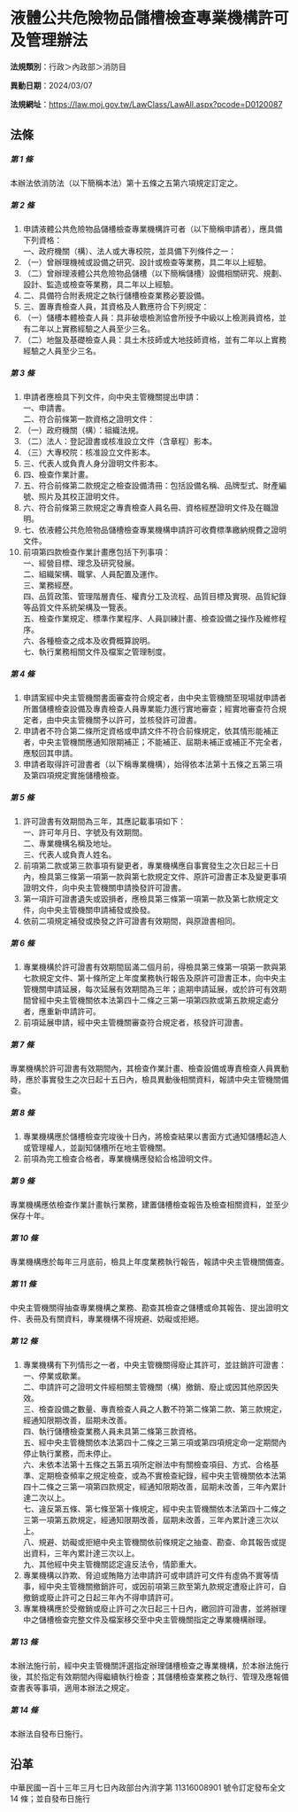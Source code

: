 # 液體公共危險物品儲槽檢查專業機構許可及管理辦法

**法規類別**：行政＞內政部＞消防目

**異動日期**：2024/03/07  

**法規網址**：https://law.moj.gov.tw/LawClass/LawAll.aspx?pcode=D0120087





## 法條
##### 第 1 條
本辦法依消防法（以下簡稱本法）第十五條之五第六項規定訂定之。

##### 第 2 條
1. 申請液體公共危險物品儲槽檢查專業機構許可者（以下簡稱申請者），應具備下列資格：  
一、政府機關（構）、法人或大專校院，並具備下列條件之一：
1. （一）曾辦理機械或設備之研究、設計或檢查等業務，具二年以上經驗。
1. （二）曾辦理液體公共危險物品儲槽（以下簡稱儲槽）設備相關研究、規劃、設計、監造或檢查等業務，具二年以上經驗。
1. 二、具備符合附表規定之執行儲槽檢查業務必要設備。
1. 三、置專責檢查人員，其資格及人數應符合下列規定：
1. （一）儲槽本體檢查人員：具非破壞檢測協會所授予中級以上檢測員資格，並有二年以上實務經驗之人員至少三名。
1. （二）地盤及基礎檢查人員：具土木技師或大地技師資格，並有二年以上實務經驗之人員至少三名。

##### 第 3 條
1. 申請者應檢具下列文件，向中央主管機關提出申請：  
一、申請書。  
二、符合前條第一款資格之證明文件：
1. （一）政府機關（構）：組織法規。
1. （二）法人：登記證書或核准設立文件（含章程）影本。
1. （三）大專校院：核准設立文件影本。
1. 三、代表人或負責人身分證明文件影本。
1. 四、檢查作業計畫。
1. 五、符合前條第二款規定之檢查設備清冊：包括設備名稱、品牌型式、財產編號、照片及其校正證明文件。
1. 六、符合前條第三款規定之專責檢查人員名冊、資格經歷證明文件及在職證明。
1. 七、依液體公共危險物品儲槽檢查專業機構申請許可收費標準繳納規費之證明文件。
1. 前項第四款檢查作業計畫應包括下列事項：  
一、經營目標、理念及研究發展。  
二、組織架構、職掌、人員配置及運作。  
三、業務經歷。  
四、品質政策、管理階層責任、權責分工及流程、品質目標及實現、品質紀錄等品質文件系統架構及一覽表。  
五、檢查作業規定、標準作業程序、人員訓練計畫、檢查設備之操作及維修程序。  
六、各種檢查之成本及收費概算說明。  
七、執行業務相關文件及檔案之管理制度。

##### 第 4 條
1. 申請案經中央主管機關書面審查符合規定者，由中央主管機關至現場就申請者所置儲槽檢查設備及專責檢查人員專業能力進行實地審查；經實地審查符合規定者，由中央主管機關予以許可，並核發許可證書。
1. 申請者不符合第二條所定資格或申請文件不符合前條規定，依其情形能補正者，中央主管機關應通知限期補正；不能補正、屆期未補正或補正不完全者，應駁回其申請。
1. 申請者取得許可證書者（以下稱專業機構），始得依本法第十五條之五第三項及第四項規定實施儲槽檢查。

##### 第 5 條
1. 許可證書有效期間為三年，其應記載事項如下：  
一、許可年月日、字號及有效期間。  
二、專業機構名稱及地址。  
三、代表人或負責人姓名。
1. 前項第二款或第三款事項有變更者，專業機構應自事實發生之次日起三十日內，檢具第三條第一項第一款與第七款規定文件、原許可證書正本及變更事項證明文件，向中央主管機關申請換發許可證書。
1. 第一項許可證書遺失或毀損者，應檢具第三條第一項第一款及第七款規定文件，向中央主管機關申請補發或換發。
1. 依前二項規定補發或換發之許可證書有效期間，與原證書相同。

##### 第 6 條
1. 專業機構於許可證書有效期間屆滿二個月前，得檢具第三條第一項第一款與第七款規定文件、第十條所定上年度業務執行報告及原許可證書正本，向中央主管機關申請延展，每次延展有效期間為三年；逾期申請延展，或於許可有效期間曾經中央主管機關依本法第四十二條之三第一項第四款或第五款規定處分者，應重新申請許可。
1. 前項延展申請，經中央主管機關審查符合規定者，核發許可證書。

##### 第 7 條
專業機構於許可證書有效期間內，其檢查作業計畫、檢查設備或專責檢查人員異動時，應於事實發生之次日起十五日內，檢具異動後相關資料，報請中央主管機關備查。

##### 第 8 條
1. 專業機構應於儲槽檢查完竣後十日內，將檢查結果以書面方式通知儲槽起造人或管理權人，並副知儲槽所在地主管機關。
1. 前項為完工檢查合格者，專業機構應發給合格證明文件。

##### 第 9 條
專業機構應依檢查作業計畫執行業務，建置儲槽檢查報告及檢查相關資料，並至少保存十年。

##### 第 10 條
專業機構應於每年三月底前，檢具上年度業務執行報告，報請中央主管機關備查。

##### 第 11 條
中央主管機關得抽查專業機構之業務、勘查其檢查之儲槽或命其報告、提出證明文件、表冊及有關資料，專業機構不得規避、妨礙或拒絕。

##### 第 12 條
1. 專業機構有下列情形之一者，中央主管機關得廢止其許可，並註銷許可證書：  
一、停業或歇業。  
二、申請許可之證明文件經相關主管機關（構）撤銷、廢止或因其他原因失效。  
三、檢查設備之數量、專責檢查人員之人數不符第二條第二款、第三款規定，經通知限期改善，屆期未改善。  
四、執行儲槽檢查業務人員未具第二條第三款資格。  
五、經中央主管機關依本法第四十二條之三第三項或第四項規定命一定期間內停止執行業務，而未停止。  
六、未依本法第十五條之五第五項所定辦法中有關檢查項目、方式、合格基準、定期檢查頻率之規定檢查，或為不實檢查紀錄，經中央主管機關依本法第四十二條之三第一項第四款規定，經通知限期改善，屆期未改善，三年內累計達二次以上。  
七、違反第五條、第七條至第十條規定，經中央主管機關依本法第四十二條之三第一項第五款規定，經通知限期改善，屆期未改善，三年內累計達三次以上。  
八、規避、妨礙或拒絕中央主管機關依前條規定之抽查、勘查、命其報告或提出資料，三年內累計達三次以上。  
九、其他經中央主管機關認定違反法令，情節重大。
1. 專業機構以詐欺、脅迫或賄賂方法申請許可或申請許可文件有虛偽不實等情事，經中央主管機關撤銷許可，或因前項第三款至第九款規定遭廢止許可，自撤銷或廢止許可之日起三年內不得申請許可。
1. 專業機構應於受撤銷或廢止許可之次日起三十日內，繳回許可證書，並將辦理中之儲槽檢查完整文件及檔案移交至中央主管機關指定之專業機構辦理。

##### 第 13 條
本辦法施行前，經中央主管機關評選指定辦理儲槽檢查之專業機構，於本辦法施行後，其於指定有效期間內得繼續執行檢查；其儲槽檢查業務之執行、管理及應報備查書表等事項，適用本辦法之規定。

##### 第 14 條
本辦法自發布日施行。

## 沿革
中華民國一百十三年三月七日內政部台內消字第 11316008901  號令訂定發布全文 14 條；並自發布日施行
